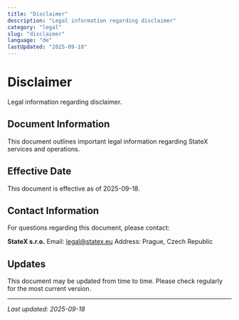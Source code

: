 ```yaml
---
title: "Disclaimer"
description: "Legal information regarding disclaimer"
category: "legal"
slug: "disclaimer"
language: "de"
lastUpdated: "2025-09-18"
---
```


# Disclaimer

Legal information regarding disclaimer.

## Document Information

This document outlines important legal information regarding StateX services and operations.

## Effective Date

This document is effective as of 2025-09-18.

## Contact Information

For questions regarding this document, please contact:

**StateX s.r.o.**
Email: legal@statex.eu
Address: Prague, Czech Republic

## Updates

This document may be updated from time to time. Please check regularly for the most current version.

---

*Last updated: 2025-09-18*